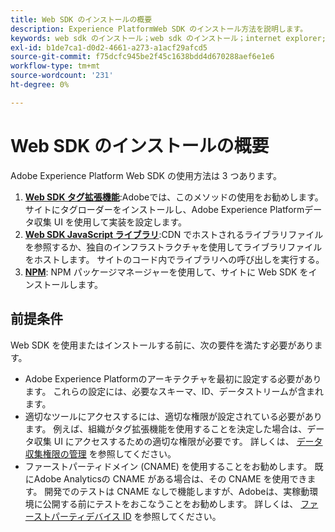 ```yaml
---
title: Web SDK のインストールの概要
description: Experience PlatformWeb SDK のインストール方法を説明します。
keywords: web sdk のインストール；web sdk のインストール；internet explorer;promise;npm パッケージ
exl-id: b1de7ca1-d0d2-4661-a273-a1acf29afcd5
source-git-commit: f75dcfc945be2f45c1638bdd4d670288aef6e1e6
workflow-type: tm+mt
source-wordcount: '231'
ht-degree: 0%

---
```


# Web SDK のインストールの概要

Adobe Experience Platform Web SDK の使用方法は 3 つあります。

1. **[Web SDK タグ拡張機能](extension.md)**:Adobeでは、このメソッドの使用をお勧めします。 サイトにタグローダーをインストールし、Adobe Experience Platformデータ収集 UI を使用して実装を設定します。
1. **[Web SDK JavaScript ライブラリ](library.md)**:CDN でホストされるライブラリファイルを参照するか、独自のインフラストラクチャを使用してライブラリファイルをホストします。 サイトのコード内でライブラリへの呼び出しを実行する。
1. **[NPM](npm.md)**: NPM パッケージマネージャーを使用して、サイトに Web SDK をインストールします。

## 前提条件

Web SDK を使用またはインストールする前に、次の要件を満たす必要があります。

* Adobe Experience Platformのアーキテクチャを最初に設定する必要があります。 これらの設定には、必要なスキーマ、ID、データストリームが含まれます。
* 適切なツールにアクセスするには、適切な権限が設定されている必要があります。 例えば、組織がタグ拡張機能を使用することを決定した場合は、データ収集 UI にアクセスするための適切な権限が必要です。 詳しくは、 [データ収集権限の管理](https://experienceleague.adobe.com/docs/experience-platform/collection/permissions.html?lang=ja) を参照してください。
* ファーストパーティドメイン (CNAME) を使用することをお勧めします。 既にAdobe Analyticsの CNAME がある場合は、その CNAME を使用できます。 開発でのテストは CNAME なしで機能しますが、Adobeは、実稼動環境に公開する前にテストをおこなうことをお勧めします。 詳しくは、 [ファーストパーティデバイス ID](../identity/first-party-device-ids.md) を参照してください。
